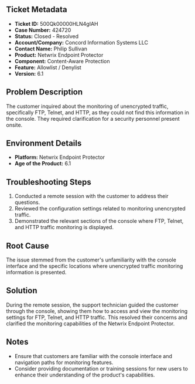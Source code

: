 ## Ticket Metadata
- **Ticket ID:** 500Qk00000HLN4gIAH
- **Case Number:** 424720
- **Status:** Closed - Resolved
- **Account/Company:** Concord Information Systems LLC
- **Contact Name:** Philip Sullivan
- **Product:** Netwrix Endpoint Protector
- **Component:** Content-Aware Protection
- **Feature:** Allowlist / Denylist
- **Version:** 6.1

## Problem Description
The customer inquired about the monitoring of unencrypted traffic, specifically FTP, Telnet, and HTTP, as they could not find this information in the console. They required clarification for a security personnel present onsite.

## Environment Details
- **Platform:** Netwrix Endpoint Protector
- **Age of the Product:** 6.1

## Troubleshooting Steps
1. Conducted a remote session with the customer to address their questions.
2. Reviewed the configuration settings related to monitoring unencrypted traffic.
3. Demonstrated the relevant sections of the console where FTP, Telnet, and HTTP traffic monitoring is displayed.

## Root Cause
The issue stemmed from the customer's unfamiliarity with the console interface and the specific locations where unencrypted traffic monitoring information is presented.

## Solution
During the remote session, the support technician guided the customer through the console, showing them how to access and view the monitoring settings for FTP, Telnet, and HTTP traffic. This resolved their concerns and clarified the monitoring capabilities of the Netwrix Endpoint Protector.

## Notes
- Ensure that customers are familiar with the console interface and navigation paths for monitoring features.
- Consider providing documentation or training sessions for new users to enhance their understanding of the product's capabilities.